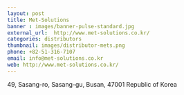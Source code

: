 ```yaml
---
layout: post
title: Met-Solutions
banner : images/banner-pulse-standard.jpg
external_url:  http://www.met-solutions.co.kr/
categories: distributors
thumbnail: images/distributor-mets.png
phone: +82-51-316-7107
email: info@met-solutions.co.kr
web: http://www.met-solutions.co.kr/
---
```

<p class='distributor-addr'>49, Sasang-ro, Sasang-gu,
Busan, 47001 Republic of Korea
</p>